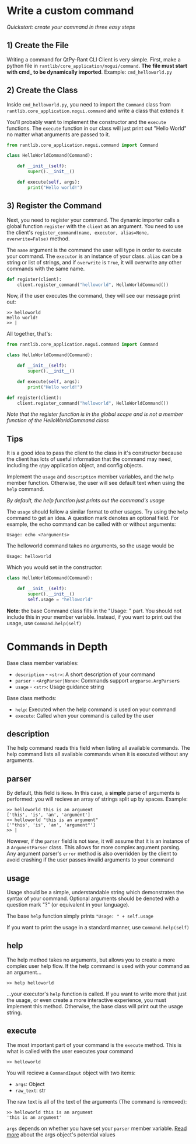 # Write a custom command
*Quickstart: create your command in three easy steps*

## 1) Create the File
Writing a command for QtPy-Rant CLI Client is very simple. First,
make a python file in `rantlib/core_application/nogui/command`. **The**
**file must start with cmd_ to be dynamically imported**. Example: 
`cmd_helloworld.py`

## 2) Create the Class
Inside `cmd_helloworld.py`, you need to import the `Command` class from
`rantlib.core_application.nogui.command` and write a class that extends it

You'll probably want to implement the constructor and the `execute`
functions. The `execute` function in our class will just print
out "Hello World" no matter what arguments are passed to it.

```python
from rantlib.core_application.nogui.command import Command

class HelloWorldCommand(Command):

    def __init__(self):
        super().__init__()

    def execute(self, args):
        print("Hello world!")
```

## 3) Register the Command
Next, you need to register your command. The dynamic importer
calls a global function `register` with the `client` as an argument.
You need to use the client's 
`register_command(name, executor, alias=None, overwrite=False)`
method.

The `name` argument is the command the user will type in order
to execute your command. The `executor` is an instance of your class.
`alias` can be a string or list of strings, and if `overwrite` is
`True`, it will overwrite any other commands with the same name.

```python
def register(client):
    client.register_command("helloworld", HelloWorldCommand())
```

Now, if the user executes the command, they will see our message
print out:

```
>> helloworld
Hello world!
>> |
```

All together, that's:

```python
from rantlib.core_application.nogui.command import Command

class HelloWorldCommand(Command):

    def __init__(self):
        super().__init__()

    def execute(self, args):
        print("Hello world!")

def register(client):
    client.register_command("helloworld", HelloWorldCommand())
```
*Note that the register function is in the global scope and is not*
*a member function of the HelloWorldCommand class*

## Tips
It is a good idea to pass the client to the class in it's constructor
because the client has lots of useful information that the command
may need, including the `qtpy` application object, and config objects.

Implement the `usage` and `description` member variables, and the `help`
member function. Otherwise, the user will see default text when using
the `help` command.

*By default, the help function just prints out the command's usage*

The `usage` should follow a similar format to other usages. Try using
the `help` command to get an idea. A question mark denotes an optional
field. For example, the echo command can be called with or without
arguments:

```
Usage: echo <?arguments>
```

The helloworld command takes no arguments, so the usage would
be

```
Usage: helloworld
```

Which you would set in the constructor:

```python
class HelloWorldCommand(Command):

    def __init__(self):
        super().__init__()
        self.usage = "helloworld"
```

**Note**: the base Command class fills in the "Usage: " part. You should
not include this in your member variable. Instead, if you want to print
out the usage, use `Command.help(self)`

# Commands in Depth

Base class member variables:

* `description` - `<str>`: A short description of your command
* `parser` - `<ArgParser|None>`: Commands support `argparse.ArgParser`s
* `usage` - `<str>`: Usage guidance string

Base class methods:

* `help`: Executed when the help command is used on your command
* `execute`: Called when your command is called by the user

## description
The help command reads this field when listing all available
commands. The help command lists all available commands when
it is executed without any arguments.

## parser
By default, this field is `None`. In this case, a **simple** parse
of arguments is performed: you will recieve an array of strings
split up by spaces. Example:

```
>> helloworld this is an argument
['this', 'is', 'an', 'argument']
>> helloworld "this is an argument"
['"this', 'is', 'an', 'argument"']
>> |
```

However, if the `parser` field is not `None`, it will assume that
it is an instance of a `ArgumentParser` class. This allows for
more complex argument parsing. Any argument parser's `error` method
is also overridden by the client to avoid crashing if the user passes
invalid arguments to your command


## usage
Usage should be a simple, understandable string which demonstrates the
syntax of your command. Optional arguments should be denoted with a
question mark "?" (or equivalent in your language).

The base `help` function simply prints `"Usage: " + self.usage`

If you want to print the usage in a standard manner, use `Command.help(self)`

## help
The help method takes no arguments, but allows you to create a more
complex user help flow. If the help command is used with your command
as an argument...

```
>> help helloworld
```

...your executor's `help` function is called. If you want to write
more that just the usage, or even create a more interactive experience,
you must implement this method. Otherwise, the base class will
print out the usage string.

## execute
The most important part of your command is the `execute` method. This
is what is called with the user executes your command

```
>> helloworld
```

You will recieve a `CommandInput` object with two items:

* `args`: Object
* `raw_text`: str

The raw text is all of the text of the arguments (The command is removed):
```
>> helloworld this is an argument
'this is an argument'
```

`args` depends on whether you have set your `parser` member variable.
[Read more](#parser) about the args object's potential values